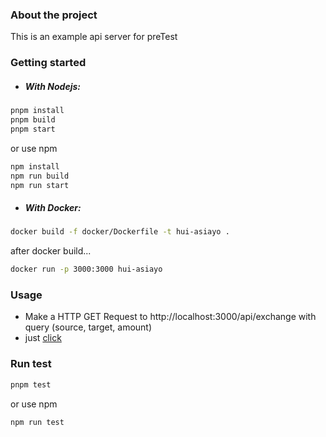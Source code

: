 ### About the project

This is an example api server for preTest

### Getting started

- ##### With Nodejs:

```bash
pnpm install
pnpm build
pnpm start
```

or use npm

```bash
npm install
npm run build
npm run start
```

- ##### With Docker:

```bash
docker build -f docker/Dockerfile -t hui-asiayo .
```

after docker build...

```bash
docker run -p 3000:3000 hui-asiayo
```

### Usage

- Make a HTTP GET Request to http://localhost:3000/api/exchange with query (source, target, amount)
- just [click](http://localhost:3000/api/exchange?source=USD&target=JPY&amount=$1,525)

### Run test

```bash
pnpm test
```

or use npm

```bash
npm run test
```
